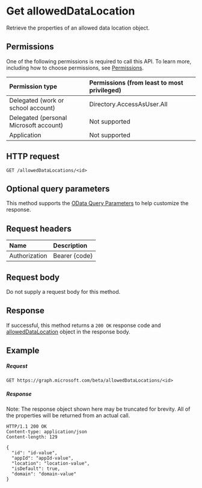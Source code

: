 # Get allowedDataLocation

Retrieve the properties of an allowed data location object.

## Permissions
One of the following permissions is required to call this API. To learn more, including how to choose permissions, see [Permissions](../../../concepts/permissions_reference.md).

|Permission type      | Permissions (from least to most privileged)              |
|:--------------------|:---------------------------------------------------------|
|Delegated (work or school account) |  Directory.AccessAsUser.All  |
|Delegated (personal Microsoft account) | Not supported |
|Application | Not supported | 

## HTTP request
<!-- { "blockType": "ignored" } -->
```http
GET /allowedDataLocations/<id>
```
## Optional query parameters
This method supports the [OData Query Parameters](http://graph.microsoft.io/docs/overview/query_parameters) to help customize the response.

## Request headers
| Name      |Description|
|:----------|:----------|
| Authorization  | Bearer {code}|

## Request body
Do not supply a request body for this method.

## Response
If successful, this method returns a `200 OK` response code and [allowedDataLocation](../resources/alloweddatalocation.md) object in the response body.

## Example
##### Request

<!-- {
  "blockType": "request",
  "name": "get_alloweddatalocation"
}-->
```http
GET https://graph.microsoft.com/beta/allowedDataLocations/<id>
```

##### Response

 Note: The response object shown here may be truncated for brevity. All of the properties will be returned from an actual call.
<!-- {
  "blockType": "response",
  "truncated": true,
  "@odata.type": "microsoft.graph.allowedDataLocation"
} -->
```http
HTTP/1.1 200 OK
Content-type: application/json
Content-length: 129

{
  "id": "id-value",
  "appId": "appId-value",
  "location": "location-value",
  "isDefault": true,
  "domain": "domain-value"
}
```

<!-- uuid: 8fcb5dbc-d5aa-4681-8e31-b001d5168d79
2015-10-25 14:57:30 UTC -->
<!-- {
  "type": "#page.annotation",
  "description": "Get allowedDataLocation",
  "keywords": "",
  "section": "documentation",
  "tocPath": ""
}-->